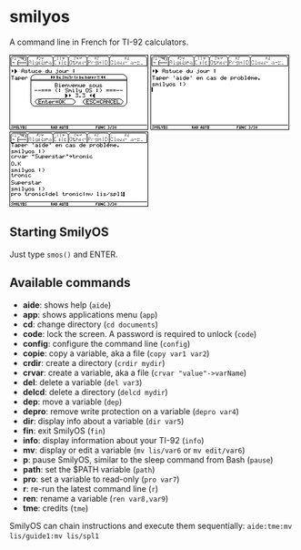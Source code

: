 # smilyos
A command line in French for TI-92 calculators.

![SmilyOS: Welcome popup](smilyos01.png)
![SmilyOS: Prompt](smilyos02.png)
![SmilyOS: Chaining commands](smilyos03.png)

## Starting SmilyOS

Just type `smos()` and ENTER.

## Available commands

- **aide**: shows help (`aide`)
- **app**: shows applications menu (`app`)
- **cd**: change directory (`cd documents`)
- **code**: lock the screen. A password is required to unlock (`code`)
- **config**: configure the command line (`config`)
- **copie**: copy a variable, aka a file (`copy var1 var2`)
- **crdir**: create a directory (`crdir mydir`)
- **crvar**: create a variable, aka a file (`crvar "value"->varName`)
- **del**: delete a variable (`del var3`)
- **delcd**: delete a directory (`delcd mydir`)
- **dep**: move a variable (`dep`)
- **depro**: remove write protection on a variable (`depro var4`)
- **dir**: display info about a variable (`dir var5`)
- **fin**: exit SmilyOS (`fin`)
- **info**: display information about your TI-92 (`info`)
- **mv**: display or edit a variable (`mv lis/var6` or `mv edit/var6`)
- **p**: pause SmilyOS, similar to the sleep command from Bash (`pause`)
- **path**: set the $PATH variable (`path`)
- **pro**: set a variable to read-only (`pro var7`)
- **r**: re-run the latest command line (`r`)
- **ren**: rename a variable (`ren var8,var9`)
- **tme**: credits (`tme`)

SmilyOS can chain instructions and execute them sequentially: `aide:tme:mv lis/guide1:mv lis/spl1`

